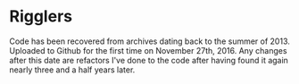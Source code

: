 # Rigglers

Code has been recovered from archives dating back to the summer of 2013. Uploaded to Github for the first time on November 27th, 2016. Any changes after this date are refactors I've done to the code after having found it again nearly three and a half years later.
